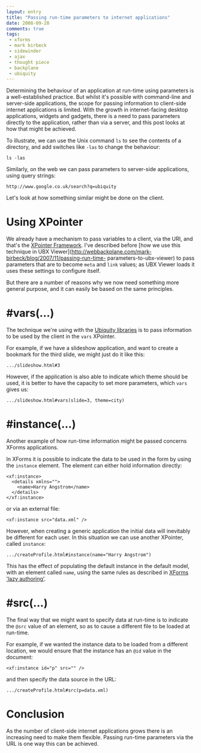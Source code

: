 ```yaml
---
layout: entry
title: "Passing run-time parameters to internet applications"
date: 2008-09-20
comments: true
tags:
 - xforms
 - mark birbeck
 - sidewinder
 - ajax
 - thought piece
 - backplane
 - ubiquity
---
```

Determining the behaviour of an application at run-time using parameters is a
well-established practice. But whilst it's possible with command-line and
server-side applications, the scope for passing information to client-side
internet applications is limited. With the growth in internet-facing desktop
applications, widgets and gadgets, there is a need to pass parameters directly
to the application, rather than via a server, and this post looks at how that
might be achieved.

<!-- more -->

  
To illustrate, we can use the Unix command `ls` to see the contents of a
directory, and add switches like `-las` to change the behaviour:

    
      
    ls -las  
    

  
  
Similarly, on the web we can pass parameters to server-side applications,
using query strings:

    
      
    http://www.google.co.uk/search?q=ubiquity  
    

  
  
Let's look at how something similar might be done on the client.

  

# Using XPointer

  
  
We already have a mechanism to pass variables to a client, via the URI, and
that's the [XPointer Framework](http://www.w3.org/TR/xptr-framework/). I've
described before [how we use this technique in UBX
Viewer](http://webbackplane.com/mark-birbeck/blog/2007/11/passing-run-time-
parameters-to-ubx-viewer) to pass parameters that are to become `meta` and
`link` values; as UBX Viewer loads it uses these settings to configure itself.

  
But there are a number of reasons why we now need something more general
purpose, and it can easily be based on the same principles.

  

# #vars(...)

  
  
The technique we're using with the [Ubiquity
libraries](http://ubiquity.googlecode.com/) is to pass information to be used
by the client in the `vars` XPointer.

  
For example, if we have a slideshow application, and want to create a bookmark
for the third slide, we might just do it like this:

    
      
    .../slideshow.html#3  
    

  
However, if the application is also able to indicate which theme should be
used, it is better to have the capacity to set more parameters, which `vars`
gives us:

    
      
    .../slideshow.html#vars(slide=3, theme=city)  
    

  
  

# #instance(...)

  
  
Another example of how run-time information might be passed concerns XForms
applications.

  
In XForms it is possible to indicate the data to be used in the form by using
the `instance` element. The element can either hold information directly:

    
      
    <xf:instance>  
      <details xmlns="">  
        <name>Harry Angstrom</name>  
      </details>  
    </xf:instance>  
    

  
  
or via an external file:

  

    
      
    <xf:instance src="data.xml" />  
    

  
  
However, when creating a generic application the initial data will inevitably
be different for each user. In this situation we can use another XPointer,
called `instance`:

    
      
    .../createProfile.html#instance(name="Harry Angstrom")  
    

  
This has the effect of populating the default instance in the default model,
with an element called `name`, using the same rules as described in [XForms
'lazy authoring'](http://www.w3.org/TR/xforms11/#evt-modelConstruct).

  

# #src(...)

  
  
The final way that we might want to specify data at run-time is to indicate
the `@src` value of an element, so as to cause a different file to be loaded
at run-time.

  
For example, if we wanted the instance data to be loaded from a different
location, we would ensure that the instance has an `@id` value in the
document:

    
      
    <xf:instance id="p" src="" />  
    

  
  
and then specify the data source in the URL:

  

    
      
    .../createProfile.html#src(p=data.xml)  
    

  
  

# Conclusion

  
  
As the number of client-side internet applications grows there is an
increasing need to make them flexible. Passing run-time parameters via the URL
is one way this can be achieved.

